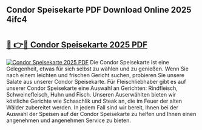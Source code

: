 ## Condor Speisekarte PDF Download Online 2025 4ifc4

# <h2><a href="http://gcafz1.nevu.top/?p=Condor+Speisekarte">🔗 👉🔴 Condor Speisekarte 2025 PDF</a></h2>

[![Condor Speisekarte 2025 PDF](https://i.imgur.com/dBaPXMq.png)](http://gcafz1.nevu.top/?p=Condor+Speisekarte)
Die Condor Speisekarte ist eine Gelegenheit, etwas für sich selbst zu wählen und zu genießen. Wenn Sie nach einem leichten und frischen Gericht suchen, probieren Sie unsere Salate aus unserer Condor Speisekarte. Für Fleischliebhaber gibt es auf unserer Condor Speisekarte eine Auswahl an Gerichten: Rindfleisch, Schweinefleisch, Huhn und Fisch. Unseren Auserwählten bieten wir köstliche Gerichte wie Schaschlik und Steak an, die im Feuer der alten Wälder zubereitet werden. In jedem Fall sind wir bereit, Ihnen bei der Auswahl der Speisen auf der Condor Speisekarte zu helfen und Ihnen einen angenehmen und angenehmen Service zu bieten.

